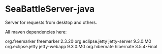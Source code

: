 # SeaBattleServer-java
Server for requests from desktop and others.

All maven dependencies here: 

<dependency>
    <groupId>org.freemarker</groupId>
    <artifactId>freemarker</artifactId>
    <version>2.3.20</version>
</dependency>

<dependency>
    <groupId>org.eclipse.jetty</groupId>
    <artifactId>jetty-server</artifactId>
    <version>9.3.0.M0</version>
</dependency>

<dependency>
    <groupId>org.eclipse.jetty</groupId>
    <artifactId>jetty-webapp</artifactId>
    <version>9.3.0.M0</version>
</dependency>

<dependency>
    <groupId>org.hibernate</groupId>
    <artifactId>hibernate</artifactId>
    <version>3.5.4-Final</version>
</dependency>

